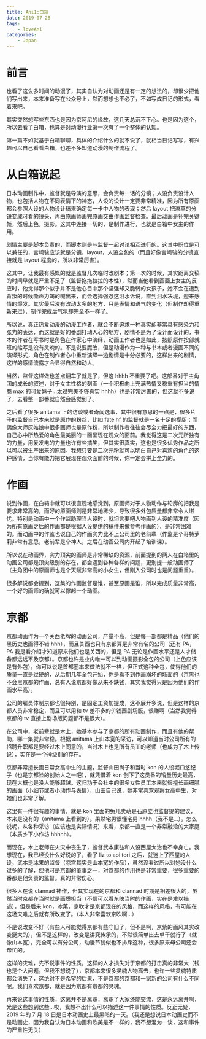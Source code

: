 ```yaml
---
title: Ani1:白箱
date: 2019-07-28
tags:
    - loveAni
categories:
    - Japan
---
```


# 前言

也看了这么多时间的动漫了，其实自认为对动画还是有一定的想法的，却很少把他们写出来，本来准备写在公众号上，然而想想也不必了，不如写成日记的形式，看着来吧。

其实突然想写些东西也是因为京阿尼的缘故，这几天总沉不下心。也是因为这个，所以去看了白箱，也算是对动漫行业第一次有了一个整体的认知。

第一篇不如就基于白箱聊聊，具体的介绍什么的就不说了，就相当日记写写，有兴趣可以自己看看白箱，也差不多知道动漫的制作流程了。

# 从白箱说起

日本动画制作中，监督就是导演的意思，会负责每一话的分镜；人设负责设计人物，也包括人物在不同表情下的神态，人设的设计一定要非常精准，因为所有原画都会参照人设的人物设计稿来确定每一卡中人物的表现；然后 layout 把潦草的分镜变成可看的镜头，再由原画师画完原画交由作画监督检查。最后动画是补完关键帧，然后上色，摄影。这其中连接一切的，是制作进行，也就是白箱中女主的作用。

剧情主要是脚本负责的，而脚本则是与监督一起讨论相互进行的。这其中职位是可以兼任的，宫崎骏应该就是分镜，layout，人设全包的（而且好像宫崎骏的分镜直接就是 layout 程度的，所以非常厉害）。

这其中，让我最有感慨的就是监督几次临时改剧本；第一次的时候，其实距离交稿的时间早就是严重不足了（监督拖拖拉拉的本性），然而当他看到画面上女主的反应时，他觉得那个似乎并不是他心目中那个坚强却又脆弱的女孩子，她不会在遭到背叛的时候嘶声力竭的喊出来，而会选择强忍这泪水诉说，直到泪水决堤，迎来感情的爆发。其实最后没有改动太多的地方，只是表情和语气的变化（但制作却得重新来过），制作完成后气氛却完全不一样了。

所以说，真正热爱动漫的动漫工作者，就会不断追求一种真实却非常具有感染力和张力的表达，而这就是好的番剧打动人心的地方，剧情不是为了设计而设计的，书本的作者在写书时是角色在作家心中演绎，动画工作者也是如此，按照原作按部就班的缩写是没有灵魂的。不是说要魔改，但是动漫作为一种与书本或者漫画不同的演绎形式，角色在制作者心中重新演绎一边剧情是十分必要的，这样出来的剧情，这样的感情流露才会显得自然和动人。

当然，监督这样做也差点翻车了就是了，但这 hhhh 不重要了吧。这部番对于主角团的成长的叙述，对于女主性格的刻画（一个积极向上充满热情又稳重有担当的情商 max 的可爱妹子...太过完美不够真实 hhhh）也是非常厉害的，但这就不多说了，去看整一部番就自然会感觉到了。

之后看了很多 anitama 上的访谈或者奇闻逸事，其中很有意思的一点是，很多片子的监督自己本来就是原作的粉丝，比如 fate hf 的监督就是一名十足的樱厨；而偶像大师灰姑娘中很多画师也是原作粉，所以制作者往往会尽全力把最好的东西，自己心中所热爱的角色最美丽的一面呈现在观众的面前。我觉得这是二次元所独有的力量，用爱发电的力量也许有些搞笑，但其实很真实，这也是很多优秀作品之所以可以被生产出来的原因。我想只要是二次元粉就可以明白自己对喜欢的角色的这种感情，当你有能力把它展现在观众面前的时候，你一定会拼上全力的。

# 作画

说到作画，在白箱中就可以很直观地感觉到，原画师对于人物动作与轮廓的把我是要求非常高的，而好的原画师则是非常地稀少，导致很多外包质量都非常令人堪忧。特别是动画中一个作监助理当人设时，就坦言要吧人物画到人设的精准度（因为所有原画之后的作画都是根据人设提供的稿件来做参考作画的），是非常困难的。而动画中的作监也说自己的作画实力比不上公司里的老前辈（作监是个哥特萝莉非常有意思，老前辈是个神人，之后在动画公司内开起了培训课）。

所以说在动画界，实力顶尖的画师是非常稀缺的资源，前面提到的两人在白箱里的动画公司都是顶尖级别的存在，都会遇到各种各样的问题，更别提一般动画师了（主角团中的原画师也是个天赋非常高的小女生，但刚入公司时也是问题重重）。

很多解说都会提到，这集的作画监督是谁，甚至原画是谁，所以完成质量非常高，一个好的画师的确就可以撑起一个动画。

# 京都

京都动画作为一个关西老牌的动画公司，产量不高，但是每一部都是精品（他们的黑历史也画得不错 hhh），而且关西也只有京都算是非常有名的公司（还有 PA，PA 我是看介绍才知道原来他们也是关西的，但是 PA 无论是作画水平还是人才储备都远远不及京都）。京都也许是业内唯一可以到动画摄影全包的公司（上色应该是有外包），你可以说是首都圈本来做法就不一样，但正式这种全包，使得他们的质量一直是过硬的，从后期几年全包开始，你是看不到作画崩坏的场面的（京黑也不会黑京都的作画，总有人说京都好像从来不缺钱，其实我觉得只是因为他们的作画水平高）。

公司的雇员体制京都也很特别，是固定工资加提成，这不展开多说，但是这样的京都人员非常稳定，而且可以用和 tv 差不多的价钱画剧场版，很赚啊（当然我觉得京都的 tv 直接上剧场版问题都不是很大）。

在公司中，老前辈就是木上，她基本参与了京都的所有动画制作，而且有他的帮助，哪一集就非常稳。根据 anitama 上山本宽的采访，可以知道当时公司所有的招聘升职都是要经过木上同意的，当时木上也是所有员工的老师（也成为了木上传说），实在是一个神级别的存在。

京都非常擅长画日常女高中生的主题，监督山田尚子和当时 kon 的人设堀口悠纪子（也是京都脸的创始人之一吧），就凭借着 kon 创下了这类番的销量历史最高，现在大概也是没人能够超越。这归功于会社中的很多女性员工本来就很擅长画细腻的画面（小细节或者小动作与表情），山田自己说，她非常喜欢观察女高中生，对她们也非常了解。

这里有一件很有趣的事情，就是 kon 里面的兔儿卖萌是石原立也监督提的建议，本来是没有的（anitama 上看到的）。果然宅男很懂宅男 hhhh（我不是...）。怎么说呢，从各种采访（应该也是实际情况）来看，京都一直是一个非常融洽的大家庭（本质乡下小作坊 hhhhh）。

而现在，木上老师在火灾中丧生了，监督武本康弘和人设西屋太治也不幸身亡。我想现在，我已经没什么好说的了，看了 liz to aoi tori 之后，就迷上了西屋的人设，武本是冰果的监督（凉宫其实是山本宽的作品），虽然没看过所以对她没什么过多的了解，但他可是京都的董事之一，对京都的作用也是非常重要，很多重要的番都是他负责的监督。真的非常伤心。

很多人在说 clannad 神作，但其实现在的京都和 clannad 时期是相差很大的，虽然当时京都在当时就是画质担当（不信可以看东映当时的作画，实在是难以描述），但是后来 kon，冰菓，京吹才是京都现在的风格，而这样的风格，有可能在这场灾难之后就有所改变了。（本人非常喜欢京吹啊...）

不是说改变不好（有些人可能觉得京都有些守旧了，但不是啊，京紫的画风其实改变挺大的），但不是这样的，改变是讲究传承的，不然很简单出去单干就行了（就像山本宽），完全可以有分公司，动漫节貌似也不排斥这种，很多原来母公司还会帮忙的。

这样的灾难，先不说事件的性质，这样的人才损失对于京都的打击真的非常大（钱也是个大问题，但我不想说了），京都本来很多灵魂人物离去，也许一些灵魂特质都会消失了，这绝对不是希望的后果，不是京都的京都和一家新的公司有什么不同呢。我们喜欢京都，就是因为京都有京都的灵魂。

再来说这事情的性质，这离开不是离职，离职了大家还能交流，这是永远离开啊，光是这些想到这些...哎，我想不出什么可以描述这一件事情的性质。反正无疑，2019 年的 7 月 18 日是日本动画史上最黑暗的一天。（我还是想说日本动画史而不是动画史，因为我自认为日本动画和欧美是不一样的，我不想混为一谈，这和事件的严重性无关）

